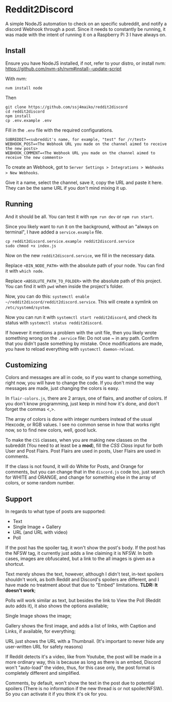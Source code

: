 # Reddit2Discord

A simple NodeJS automation to check on an specific subreddit, and notify a discord Webhook through a post. Since it needs to constantly be running, it was made with the intent of running it on a Raspberry Pi 3 I have always on.

## Install

Ensure you have NodeJS installed, if not, refer to your distro, or install nvm: https://github.com/nvm-sh/nvm#install--update-script

With nvm:
```
nvm install node
```

Then

```
git clone https://github.com/ssj4maiko/reddit2discord
cd reddit2discord
npm install
cp .env.example .env
```

Fill in the `.env` file with the required configurations.

```
SUBREDDIT=<subreddit's name, for example, "test" for /r/test>
WEBHOOK_POST=<The Webhook URL you made on the channel aimed to receive the new posts>
WEBHOOK_COMMENT=<The Webhook URL you made on the channel aimed to receive the new comments>
```

To create an Webhook, got to `Server Settings > Integrations > Webhooks > New Webhooks`.

Give it a name, select the channel, save it, copy the URL and paste it here. They can be the same URL if you don't mind mixing it up.

## Running

And it should be all. You can test it with `npm run dev` or `npm run start`.

Since you likely want to run it on the background, without an "always on terminal", I have added a `service.example` file.

```
cp reddit2discord.service.example reddit2discord.service
sudo chmod +x index.js
```

Now on the new `reddit2discord.service`, we fill in the necessary data.

Replace `<BIN_NODE_PATH>` with the absolute path of your node. You can find it with `which node`.

Replace `<ABSOLUTE_PATH_TO_FOLDER>` with the absolute path of this project. You can find it with `pwd` when inside the project's folder.

Now, you can do this: `systemctl enable ~/reddit2discord/reddit2discord.service`. This will create a symlink on `/etc/systemd/system`.

Now you can run it with `systemctl start reddit2discord`, and check its status with `systemctl status reddit2discord`.

If however it mentions a problem with the unit file, then you likely wrote something wrong on the `.service` file: Do not use ~ in any path. Confirm that you didn't paste something by mistake. Once modifications are made, you have to reload everything with `systemctl daemon-reload`.

## Customizing

Colors and messages are all in code, so if you want to change something, right now, you will have to change the code. If you don't mind the way messages are made, just changing the colors is easy.

In `flair-colors.js`, there are 2 arrays, one of flairs, and another of colors. If you don't know programming, just keep in mind how it's done, and don't forget the commas <,>.

The array of colors is done with integer numbers instead of the usual Hexcode, or RGB values. I see no common sense in how that works right now, so to find new colors, well, good luck.

To make the `CSS` classes, when you are making new classes on the subreddit (You need to at least be a **mod**), fill the *CSS Class* input for both User and Post Flairs. Post Flairs are used in posts, User Flairs are used in comments.

If the class is not found, it will do White for Posts, and Orange for comments, but you can change that in the `discord.js` code too, just search for WHITE and ORANGE, and change for something else in the array of colors, or some random number.

## Support

In regards to what type of posts are supported:

* Text
* Single Image + Gallery
* URL (and URL with video)
* Poll

If the post has the spoiler tag, it won't show the post's body.
If the post has the NFSW tag, it currently just adds a line claiming it is NFSW.
In both cases, images are obfuscated, but a link to the all images is given as a shortcut.

Text merely shows the text, however, although I didn't test, in-text spoilers shouldn't work, as both Reddit and Discord's spoilers are different, and I have made no treatment about that due to "Embed" limitations. **TLDR: It doesn't work**;

Polls will work similar as text, but besides the link to View the Poll (Reddit auto adds it), it also shows the options available;

Single Image shows the image;

Gallery shows the first image, and adds a list of links, with Caption and Links, if available, for everything;

URL just shows the URL with a Thumbnail. (It's important to never hide any user-written URL for safety reasons)

If Reddit detects it's a video, like from Youtube, the post will be made in a more ordinary way, this is because as long as there is an embed, Discord won't "auto-load" the video, thus, for this case only, the post format is completely different and simplified.

Comments, by default, won't show the text in the post due to potential spoilers (There is no information if the new thread is or not spoiler/NFSW). So you can activate it if you think it's ok for you.